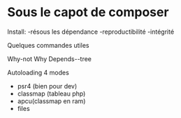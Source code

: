 # Sous le capot de composer 

Install:
-résous les dépendance
-reproductibilité 
-intégrité 


Quelques commandes utiles

Why-not
Why 
Depends--tree 

Autoloading
4 modes

- psr4 (bien pour dev) 
- classmap (tableau php) 
- apcu(classmap en ram) 
- files 

